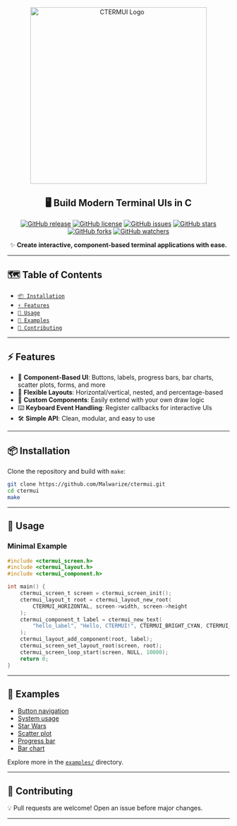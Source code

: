 <div align="center">

<img src="https://github.com/Malwarize/ctermui/assets/130087473/ca6b76b4-a2ec-4c2b-8c50-ba7c6fad8eca" alt="CTERMUI Logo" width="400">

<h2>🖥️ Build Modern Terminal UIs in C</h2>

[![GitHub release](https://img.shields.io/github/v/release/Malwarize/ctermui?color=blue&label=release)]()
[![GitHub license](https://img.shields.io/github/license/Malwarize/ctermui?color=green)]()
[![GitHub issues](https://img.shields.io/github/issues/Malwarize/ctermui?color=red)]()
[![GitHub stars](https://img.shields.io/github/stars/Malwarize/ctermui?color=yellow)]()
[![GitHub forks](https://img.shields.io/github/forks/Malwarize/ctermui?color=orange)]()
[![GitHub watchers](https://img.shields.io/github/watchers/Malwarize/ctermui?color=blue)]()

✨ **Create interactive, component-based terminal applications with ease.**

</div>

---

## 🗺️ Table of Contents
- [`📦 Installation`](#-installation)
- [`⚡ Features`](#-features)
- [`🚀 Usage`](#-usage)
- [`📌 Examples`](#-examples)
- [`🤝 Contributing`](#-contributing)

---

## ⚡ Features

- 🧩 **Component-Based UI**: Buttons, labels, progress bars, bar charts, scatter plots, forms, and more
- 📐 **Flexible Layouts**: Horizontal/vertical, nested, and percentage-based
- 🎨 **Custom Components**: Easily extend with your own draw logic
- ⌨️ **Keyboard Event Handling**: Register callbacks for interactive UIs
- 🛠️ **Simple API**: Clean, modular, and easy to use

---

## 📦 Installation

Clone the repository and build with `make`:
```sh
git clone https://github.com/Malwarize/ctermui.git
cd ctermui
make
```

---

## 🚀 Usage

### Minimal Example
```c
#include <ctermui_screen.h>
#include <ctermui_layout.h>
#include <ctermui_component.h>

int main() {
    ctermui_screen_t screen = ctermui_screen_init();
    ctermui_layout_t root = ctermui_layout_new_root(
        CTERMUI_HORIZONTAL, screen->width, screen->height
    );
    ctermui_component_t label = ctermui_new_text(
        "hello_label", "Hello, CTERMUI!", CTERMUI_BRIGHT_CYAN, CTERMUI_EMPTY, CTERMUI_ALIGN_CENTER
    );
    ctermui_layout_add_component(root, label);
    ctermui_screen_set_layout_root(screen, root);
    ctermui_screen_loop_start(screen, NULL, 10000);
    return 0;
}
```

---

## 📌 Examples

- [Button navigation](examples/button_navigation.c)
- [System usage](examples/grabage_linux_sys_usage.c)
- [Star Wars](examples/star_wars.c)
- [Scatter plot](examples/plot_sin.c)
- [Progress bar](examples/progress_bar.c)
- [Bar chart](examples/two_barcharts.c)

Explore more in the [`examples/`](examples/) directory.

---

## 🤝 Contributing

💡 Pull requests are welcome! Open an issue before major changes.

---

